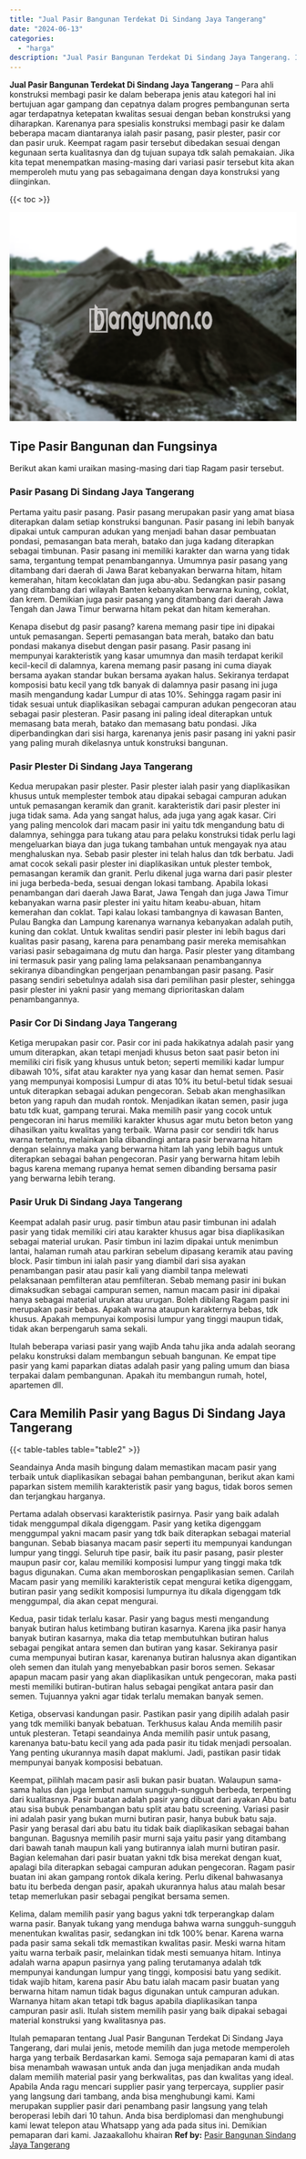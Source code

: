 ```yaml
---
title: "Jual Pasir Bangunan Terdekat Di Sindang Jaya Tangerang"
date: "2024-06-13"
categories: 
  - "harga"
description: "Jual Pasir Bangunan Terdekat Di Sindang Jaya Tangerang. Itulah pemaparan tentang Jual Pasir Bangunan Terdekat Di Sindang Jaya Tangerang, dari mulai jenis, me..."
---
```


**Jual Pasir Bangunan Terdekat Di Sindang Jaya Tangerang** – Para ahli konstruksi membagi pasir ke dalam beberapa jenis atau kategori hal ini bertujuan agar gampang dan cepatnya dalam progres pembangunan serta agar terdapatnya ketepatan kwalitas sesuai dengan beban konstruksi yang diharapkan. Karenanya para spesialis konstruksi membagi pasir ke dalam beberapa macam diantaranya ialah pasir pasang, pasir plester, pasir cor dan pasir uruk. Keempat ragam pasir tersebut dibedakan sesuai dengan kegunaan serta kualitasnya dan dg tujuan supaya tdk salah pemakaian. Jika kita tepat menempatkan masing-masing dari variasi pasir tersebut kita akan memperoleh mutu yang pas sebagaimana dengan daya konstruksi yang diinginkan.

{{< toc >}}

![Jual Pasir Bangunan Terdekat Di Sindang Jaya Tangerang](/images/jual-pasir-bangunan-67.png)

## Tipe Pasir Bangunan dan Fungsinya

Berikut akan kami uraikan masing-masing dari tiap Ragam pasir tersebut.

### Pasir Pasang Di Sindang Jaya Tangerang

Pertama yaitu pasir pasang. Pasir pasang merupakan pasir yang amat biasa diterapkan dalam setiap konstruksi bangunan. Pasir pasang ini lebih banyak dipakai untuk campuran adukan yang menjadi bahan dasar pembuatan pondasi, pemasangan bata merah, batako dan juga kadang diterapkan sebagai timbunan. Pasir pasang ini memiliki karakter dan warna yang tidak sama, tergantung tempat penambangannya. Umumnya pasir pasang yang ditambang dari daerah di Jawa Barat kebanyakan berwarna hitam, hitam kemerahan, hitam kecoklatan dan juga abu-abu. Sedangkan pasir pasang yang ditambang dari wilayah Banten kebanyakan berwarna kuning, coklat, dan krem. Demikian juga pasir pasang yang ditambang dari daerah Jawa Tengah dan Jawa Timur berwarna hitam pekat dan hitam kemerahan.

Kenapa disebut dg pasir pasang? karena memang pasir tipe ini dipakai untuk pemasangan. Seperti pemasangan bata merah, batako dan batu pondasi makanya disebut dengan pasir pasang. Pasir pasang ini mempunyai karakteristik yang kasar umumnya dan masih terdapat kerikil kecil-kecil di dalamnya, karena memang pasir pasang ini cuma diayak bersama ayakan standar bukan bersama ayakan halus. Sekiranya terdapat komposisi batu kecil yang tdk banyak di dalamnya pasir pasang ini juga masih mengandung kadar Lumpur di atas 10%. Sehingga ragam pasir ini tidak sesuai untuk diaplikasikan sebagai campuran adukan pengecoran atau sebagai pasir plesteran. Pasir pasang ini paling ideal diterapkan untuk memasang bata merah, batako dan memasang batu pondasi. Jika diperbandingkan dari sisi harga, karenanya jenis pasir pasang ini yakni pasir yang paling murah dikelasnya untuk konstruksi bangunan.

### Pasir Plester Di Sindang Jaya Tangerang

Kedua merupakan pasir plester. Pasir plester ialah pasir yang diaplikasikan khusus untuk memplester tembok atau dipakai sebagai campuran adukan untuk pemasangan keramik dan granit. karakteristik dari pasir plester ini juga tidak sama. Ada yang sangat halus, ada juga yang agak kasar. Ciri yang paling mencolok dari macam pasir ini yaitu tdk mengandung batu di dalamnya, sehingga para tukang atau para pelaku konstruksi tidak perlu lagi mengeluarkan biaya dan juga tukang tambahan untuk mengayak nya atau menghaluskan nya. Sebab pasir plester ini telah halus dan tdk berbatu. Jadi amat cocok sekali pasir plester ini diaplikasikan untuk plester tembok, pemasangan keramik dan granit. Perlu dikenal juga warna dari pasir plester ini juga berbeda-beda, sesuai dengan lokasi tambang. Apabila lokasi penambangan dari daerah Jawa Barat, Jawa Tengah dan juga Jawa Timur kebanyakan warna pasir plester ini yaitu hitam keabu-abuan, hitam kemerahan dan coklat. Tapi kalau lokasi tambangnya di kawasan Banten, Pulau Bangka dan Lampung karenanya warnanya kebanyakan adalah putih, kuning dan coklat. Untuk kwalitas sendiri pasir plester ini lebih bagus dari kualitas pasir pasang, karena para penambang pasir mereka memisahkan variasi pasir sebagaimana dg mutu dan harga. Pasir plester yang ditambang ini termasuk pasir yang paling lama pelaksanaan penambangannya sekiranya dibandingkan pengerjaan penambangan pasir pasang. Pasir pasang sendiri sebetulnya adalah sisa dari pemilihan pasir plester, sehingga pasir plester ini yakni pasir yang memang diprioritaskan dalam penambangannya.

### Pasir Cor Di Sindang Jaya Tangerang

Ketiga merupakan pasir cor. Pasir cor ini pada hakikatnya adalah pasir yang umum diterapkan, akan tetapi menjadi khusus beton saat pasir beton ini memiliki ciri fisik yang khusus untuk beton; seperti memiliki kadar lumpur dibawah 10%, sifat atau karakter nya yang kasar dan hemat semen. Pasir yang mempunyai komposisi Lumpur di atas 10% itu betul-betul tidak sesuai untuk diterapkan sebagai adukan pengecoran. Sebab akan menghasilkan beton yang rapuh dan mudah rontok. Menjadikan ikatan semen, pasir juga batu tdk kuat, gampang terurai. Maka memilih pasir yang cocok untuk pengecoran ini harus memiliki karakter khusus agar mutu beton beton yang dihasilkan yaitu kwalitas yang terbaik. Warna pasir cor sendiri tdk harus warna tertentu, melainkan bila dibandingi antara pasir berwarna hitam dengan selainnya maka yang berwarna hitam lah yang lebih bagus untuk diterapkan sebagai bahan pengecoran. Pasir yang berwarna hitam lebih bagus karena memang rupanya hemat semen dibanding bersama pasir yang berwarna lebih terang.

### Pasir Uruk Di Sindang Jaya Tangerang

Keempat adalah pasir urug. pasir timbun atau pasir timbunan ini adalah pasir yang tidak memiliki ciri atau karakter khusus agar bisa diaplikasikan sebagai material urukan. Pasir timbun ini lazim dipakai untuk menimbun lantai, halaman rumah atau parkiran sebelum dipasang keramik atau paving block. Pasir timbun ini ialah pasir yang diambil dari sisa ayakan penambangan pasir atau pasir kali yang diambil tanpa melewati pelaksanaan pemfilteran atau pemfilteran. Sebab memang pasir ini bukan dimaksudkan sebagai campuran semen, namun macam pasir ini dipakai hanya sebagai material urukan atau urugan. Boleh dibilang Ragam pasir ini merupakan pasir bebas. Apakah warna ataupun karakternya bebas, tdk khusus. Apakah mempunyai komposisi lumpur yang tinggi maupun tidak, tidak akan berpengaruh sama sekali.

Itulah beberapa variasi pasir yang wajib Anda tahu jika anda adalah seorang pelaku konstruksi dalam membangun sebuah bangunan. Ke empat tipe pasir yang kami paparkan diatas adalah pasir yang paling umum dan biasa terpakai dalam pembangunan. Apakah itu membangun rumah, hotel, apartemen dll.

## Cara Memilih Pasir yang Bagus Di Sindang Jaya Tangerang

{{< table-tables table="table2" >}}

Seandainya Anda masih bingung dalam memastikan macam pasir yang terbaik untuk diaplikasikan sebagai bahan pembangunan, berikut akan kami paparkan sistem memilih karakteristik pasir yang bagus, tidak boros semen dan terjangkau harganya.

Pertama adalah observasi karakteristik pasirnya. Pasir yang baik adalah tidak menggumpal dikala digenggam. Pasir yang ketika digenggam menggumpal yakni macam pasir yang tdk baik diterapkan sebagai material bangunan. Sebab biasanya macam pasir seperti itu mempunyai kandungan lumpur yang tinggi. Seluruh tipe pasir, baik itu pasir pasang, pasir plester maupun pasir cor, kalau memiliki komposisi lumpur yang tinggi maka tdk bagus digunakan. Cuma akan memboroskan pengaplikasian semen. Carilah Macam pasir yang memiliki karakteristik cepat mengurai ketika digenggam, butiran pasir yang sedikit komposisi lumpurnya itu dikala digenggam tdk menggumpal, dia akan cepat mengurai.

Kedua, pasir tidak terlalu kasar. Pasir yang bagus mesti mengandung banyak butiran halus ketimbang butiran kasarnya. Karena jika pasir hanya banyak butiran kasarnya, maka dia tetap membutuhkan butiran halus sebagai pengikat antara semen dan butiran yang kasar. Sekiranya pasir cuma mempunyai butiran kasar, karenanya butiran halusnya akan digantikan oleh semen dan itulah yang menyebabkan pasir boros semen. Sekasar apapun macam pasir yang akan diaplikasikan untuk pengecoran, maka pasti mesti memiliki butiran-butiran halus sebagai pengikat antara pasir dan semen. Tujuannya yakni agar tidak terlalu memakan banyak semen.

Ketiga, observasi kandungan pasir. Pastikan pasir yang dipilih adalah pasir yang tdk memiliki banyak bebatuan. Terkhusus kalau Anda memilih pasir untuk plesteran. Tetapi seandainya Anda memilih pasir untuk pasang, karenanya batu-batu kecil yang ada pada pasir itu tidak menjadi persoalan. Yang penting ukurannya masih dapat maklumi. Jadi, pastikan pasir tidak mempunyai banyak komposisi bebatuan.

Keempat, pilihlah macam pasir asli bukan pasir buatan. Walaupun sama-sama halus dan juga lembut namun sungguh-sungguh berbeda, terpenting dari kualitasnya. Pasir buatan adalah pasir yang dibuat dari ayakan Abu batu atau sisa bubuk penambangan batu split atau batu screening. Variasi pasir ini adalah pasir yang bukan murni butiran pasir, hanya bubuk batu saja. Pasir yang berasal dari abu batu itu tidak baik diaplikasikan sebagai bahan bangunan. Bagusnya memilih pasir murni saja yaitu pasir yang ditambang dari bawah tanah maupun kali yang butirannya ialah murni butiran pasir. Bagian kelemahan dari pasir buatan yakni tdk bisa merekat dengan kuat, apalagi bila diterapkan sebagai campuran adukan pengecoran. Ragam pasir buatan ini akan gampang rontok dikala kering. Perlu dikenal bahwasanya batu itu berbeda dengan pasir, apakah ukurannya halus atau malah besar tetap memerlukan pasir sebagai pengikat bersama semen.

Kelima, dalam memilih pasir yang bagus yakni tdk terperangkap dalam warna pasir. Banyak tukang yang menduga bahwa warna sungguh-sungguh menentukan kwalitas pasir, sedangkan ini tdk 100% benar. Karena warna pada pasir sama sekali tdk memastikan kwalitas pasir. Meski warna hitam yaitu warna terbaik pasir, melainkan tidak mesti semuanya hitam. Intinya adalah warna apapun pasirnya yang paling terutamanya adalah tdk mempunyai kandungan lumpur yang tinggi, komposisi batu yang sedikit. tidak wajib hitam, karena pasir Abu batu ialah macam pasir buatan yang berwarna hitam namun tidak bagus digunakan untuk campuran adukan. Warnanya hitam akan tetapi tdk bagus apabila diaplikasikan tanpa campuran pasir asli. Itulah sistem memilih pasir yang baik dipakai sebagai material konstruksi yang kwalitasnya pas.

Itulah pemaparan tentang Jual Pasir Bangunan Terdekat Di Sindang Jaya Tangerang, dari mulai jenis, metode memilih dan juga metode memperoleh harga yang terbaik Berdasarkan kami. Semoga saja pemaparan kami di atas bisa menambah wawasan untuk anda dan juga menjadikan anda mudah dalam memilih material pasir yang berkwalitas, pas dan kwalitas yang ideal. Apabila Anda ragu mencari supplier pasir yang terpercaya, supplier pasir yang langsung dari tambang, anda bisa menghubungi kami. Kami merupakan supplier pasir dari penambang pasir langsung yang telah beroperasi lebih dari 10 tahun. Anda bisa berdiplomasi dan menghubungi kami lewat telepon atau Whatsapp yang ada pada situs ini. Demikian pemaparan dari kami. Jazaakallohu khairan
**Ref by:** [Pasir Bangunan Sindang Jaya Tangerang](https://id.wikipedia.org/wiki/Pasir)
